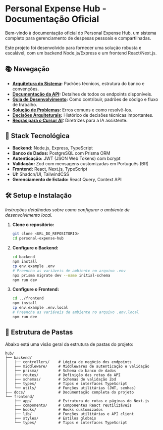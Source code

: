 # Personal Expense Hub - Documentação Oficial

Bem-vindo à documentação oficial do Personal Expense Hub, um sistema completo para gerenciamento de despesas pessoais e compartilhadas.

Este projeto foi desenvolvido para fornecer uma solução robusta e escalável, com um backend Node.js/Express e um frontend React/Next.js.

## 📚 Navegação

- **[Arquitetura do Sistema](./ARCHITECTURE.md):** Padrões técnicos, estrutura do banco e convenções.
- **[Documentação da API](./API.md):** Detalhes de todos os endpoints disponíveis.
- **[Guia de Desenvolvimento](./DEVELOPMENT.md):** Como contribuir, padrões de código e fluxo de trabalho.
- **[Solução de Problemas](./TROUBLESHOOTING.md):** Erros comuns e como resolvê-los.
- **[Decisões Arquiteturais](./DECISIONS.md):** Histórico de decisões técnicas importantes.
- **[Regras para o Cursor AI](./CURSOR_RULES.md):** Diretrizes para a IA assistente.

## 🚀 Stack Tecnológica

- **Backend:** Node.js, Express, TypeScript
- **Banco de Dados:** PostgreSQL com Prisma ORM
- **Autenticação:** JWT (JSON Web Tokens) com bcrypt
- **Validação:** Zod com mensagens customizadas em Português (BR)
- **Frontend:** React, Next.js, TypeScript
- **UI:** Shadcn/UI, TailwindCSS
- **Gerenciamento de Estado:** React Query, Context API

## 🛠️ Setup e Instalação

*Instruções detalhadas sobre como configurar o ambiente de desenvolvimento local.*

1.  **Clone o repositório:**
    ```bash
    git clone <URL_DO_REPOSITORIO>
    cd personal-expense-hub
    ```

2.  **Configure o Backend:**
    ```bash
    cd backend
    npm install
    cp env.example .env 
    # Preencha as variáveis de ambiente no arquivo .env
    npx prisma migrate dev --name initial-schema
    npm run dev
    ```

3.  **Configure o Frontend:**
    ```bash
    cd ../frontend
    npm install
    cp env.example .env.local
    # Preencha as variáveis de ambiente no arquivo .env.local
    npm run dev
    ```

## 📂 Estrutura de Pastas

Abaixo está uma visão geral da estrutura de pastas do projeto:

```
hub/
├── backend/
│   ├── controllers/    # Lógica de negócio dos endpoints
│   ├── middleware/     # Middlewares de autenticação e validação
│   ├── prisma/         # Schema do banco de dados
│   ├── routes/         # Definição das rotas da API
│   ├── schemas/        # Schemas de validação Zod
│   ├── types/          # Tipos e interfaces TypeScript
│   └── utils/          # Funções utilitárias (JWT, senhas)
├── docs/               # Documentação completa do projeto
└── frontend/
    ├── app/            # Estrutura de rotas e páginas do Next.js
    ├── components/     # Componentes React reutilizáveis
    ├── hooks/          # Hooks customizados
    ├── lib/            # Funções utilitárias e API client
    ├── styles/         # Estilos globais
    └── types/          # Tipos e interfaces TypeScript
``` 